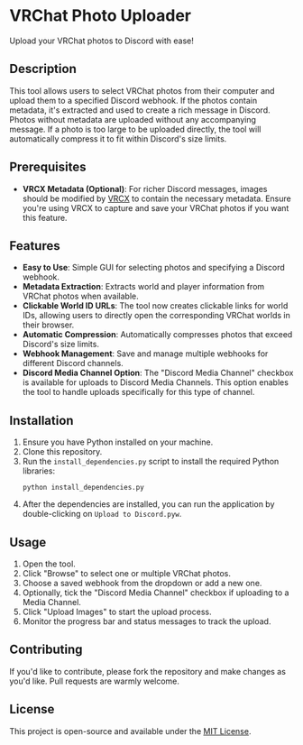 # VRChat Photo Uploader

Upload your VRChat photos to Discord with ease!

## Description

This tool allows users to select VRChat photos from their computer and upload them to a specified Discord webhook. If the photos contain metadata, it's extracted and used to create a rich message in Discord. Photos without metadata are uploaded without any accompanying message. If a photo is too large to be uploaded directly, the tool will automatically compress it to fit within Discord's size limits.

## Prerequisites

- **VRCX Metadata (Optional)**: For richer Discord messages, images should be modified by [VRCX](https://github.com/pypy-vrc/VRCX) to contain the necessary metadata. Ensure you're using VRCX to capture and save your VRChat photos if you want this feature.

## Features

- **Easy to Use**: Simple GUI for selecting photos and specifying a Discord webhook.
- **Metadata Extraction**: Extracts world and player information from VRChat photos when available.
- **Clickable World ID URLs**: The tool now creates clickable links for world IDs, allowing users to directly open the corresponding VRChat worlds in their browser.
- **Automatic Compression**: Automatically compresses photos that exceed Discord's size limits.
- **Webhook Management**: Save and manage multiple webhooks for different Discord channels.
- **Discord Media Channel Option**: The "Discord Media Channel" checkbox is available for uploads to Discord Media Channels. This option enables the tool to handle uploads specifically for this type of channel.

## Installation

1. Ensure you have Python installed on your machine.
2. Clone this repository.
3. Run the `install_dependencies.py` script to install the required Python libraries:
   ```
   python install_dependencies.py
   ```
4. After the dependencies are installed, you can run the application by double-clicking on `Upload to Discord.pyw`.

## Usage

1. Open the tool.
2. Click "Browse" to select one or multiple VRChat photos.
3. Choose a saved webhook from the dropdown or add a new one.
4. Optionally, tick the "Discord Media Channel" checkbox if uploading to a Media Channel.
5. Click "Upload Images" to start the upload process.
6. Monitor the progress bar and status messages to track the upload.

## Contributing

If you'd like to contribute, please fork the repository and make changes as you'd like. Pull requests are warmly welcome.

## License

This project is open-source and available under the [MIT License](https://github.com/Fynn9563/VRCX-Image-to-Discord-Uploader/blob/main/LICENSE).